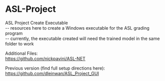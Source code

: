 # ASL-Project

ASL Project Create Executable <br>
-- resources here to create a Windows executable for the ASL grading program <br>
-- currently, the executable created will need the trained model in the same folder to work <br>

Additional Files: <br>
https://github.com/nickpavini/ASL-NET

Previous version (find full setup directions here): <br>
https://github.com/dleinwan/ASL_Project_GUI
